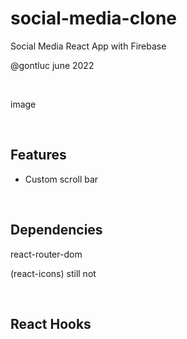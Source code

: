 # social-media-clone

Social Media React App with Firebase

@gontluc june 2022

<br />

image

<br />

## Features

* Custom scroll bar

<br />

## Dependencies 

react-router-dom

(react-icons) still not

<br />

## React Hooks